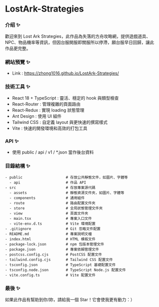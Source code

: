 # LostArk-Strategies

### 介绍 ✨

歡迎來到 Lost Ark Strategies，此作品為失落的方舟攻略網，提供遊戲道具、NPC、物品機率等資訊，但因台服開服即關服所以停滯，願台服早日回歸，讓此作品更完整。

### 網站預覽 ✨

- Link : https://zhong1016.github.io/LostArk-Strategies/

### 技術工具 ✨

- React 18 + TypeScript : 靈活、穩定的 hook 與類型檢查
- React-Router : 管理複雜的頁面路由
- React-Redux : 實現 loading 狀態管理
- Ant Design : 使用 UI 組件
- Tailwind CSS : 自定義 layout 與更快速的撰寫樣式
- Vite : 快速的開發環境和高效的打包工具

### API ✨

- 使用 public / api / v1 / \*.json 當作後台資料

### 目錄結構 ✨

```text
- public                    # 存放公共靜態文件，如圖片、字體等
  - api                     # 作品 API
- src                       # 存放專案源代碼
  - assets                  # 靜態資源文件夾，如圖片、字體等
  - components              # 通用組件
  - route                   # 路由配置文件夾
  - store                   # 全局狀態管理文件夾
  - view                    # 頁面文件夾
  - main.tsx                # 專案入口文件
  - vite-env.d.ts           # Vite 環境配置
- .gitignore                # Git 忽略文件配置
- README.md                 # 專案說明文檔
- index.html                # HTML 模板文件
- package-lock.json         # npm 包版本管理文件
- package.json              # 專案依賴管理文件
- postcss.config.cjs        # PostCSS 配置文件
- tailwind.config.cjs       # Tailwind CSS 配置文件
- tsconfig.json             # TypeScript 基礎配置文件
- tsconfig.node.json        # TypeScript Node.js 配置文件
- vite.config.ts            # Vite 配置文件
```

### 最後 ✨

如果此作品有幫助到你/妳，請給我一個 Star！它會使我更有動力：）
